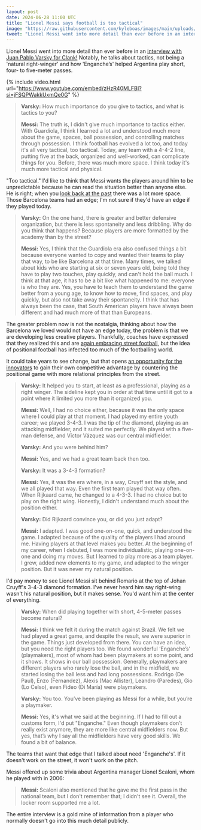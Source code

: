 ```yaml
---
layout: post
date: 2024-06-28 11:00 UTC
title: "Lionel Messi says football is too tactical"
image: "https://raw.githubusercontent.com/kyleboas/images/main/uploads/2024/06/27/Image-27Jun2024_16%3A54%3A40.png"
tweet: "Lionel Messi went into more detail than ever before in an interview with @JPVarsky for @clank_media! Notably, he talks about tactics, not being a 'natural right-winger' and how 'Enganche’s' helped Argentina play short, four- to five-meter passes."
---
```


Lionel Messi went into more detail than ever before in an [interview with Juan Pablo Varsky for Clank!](https://youtu.be/zHzR40MLFBI?si=jFSQPWakkUxmQe0G) Notably, he talks about tactics, not being a 'natural right-winger' and how 'Enganche’s' helped Argentina play short, four- to five-meter passes.

<!---more---> 

{% include video.html url="https://www.youtube.com/embed/zHzR40MLFBI?si=jFSQPWakkUxmQe0G" %}

> **Varsky:** How much importance do you give to tactics, and what is tactics to you?
> 
> **Messi:** The truth is, I didn't give much importance to tactics either. With Guardiola, I think I learned a lot and understood much more about the game, spaces, ball possession, and controlling matches through possession. I think football has evolved a lot too, and today it's all very tactical, too tactical. Today, any team with a 4-4-2 line, putting five at the back, organized and well-worked, can complicate things for you. Before, there was much more space. I think today it's much more tactical and physical.

"Too tactical." I'd like to think that Messi wants the players around him to be unpredictable because he can read the situation better than anyone else. He is right; when you [look back at the past](https://youtu.be/JrBYWEHpeic?si=CDp6QSlnEIlMEDdQ) there was a lot more space. Those Barcelona teams had an edge; I'm not sure if they'd have an edge if they played today. 

> **Varsky:** On the one hand, there is greater and better defensive organization, but there is less spontaneity and less dribbling. Why do you think that happens? Because players are more formatted by the academy than by the street?
> 
> **Messi:** Yes, I think that the Guardiola era also confused things a bit because everyone wanted to copy and wanted their teams to play that way, to be like Barcelona at that time. Many times, we talked about kids who are starting at six or seven years old, being told they have to play two touches, play quickly, and can't hold the ball much. I think at that age, it has to be a bit like what happened to me: everyone is who they are. Yes, you have to teach them to understand the game better from a young age, to know how to move, find spaces, and play quickly, but also not take away their spontaneity. I think that has always been the case, that South American players have always been different and had much more of that than Europeans. 

The greater problem now is not the nostalgia, thinking about how the Barcelona we loved would not have an edge today, the problem is that we are developing less creative players. Thankfully, coaches have expressed that they realized this and are [again embracing street football](https://tacticsjournal.com/2024/06/10/germany-is-in-the-street-again/), but the idea of positional football has infected too much of the footballing world. 

It could take years to see change, but that opens [an opportunity for the innovators](https://tacticsjournal.com/2024/05/29/positional-laggards/) to gain their own competitive advantage by countering the positional game with more relational principles from the street.

> **Varsky:** It helped you to start, at least as a professional, playing as a right winger. The sideline kept you in order at that time until it got to a point where it limited you more than it organized you. 
> 
> **Messi:** Well, I had no choice either, because it was the only space where I could play at that moment. I had played my entire youth career; we played 3-4-3. I was the tip of the diamond, playing as an attacking midfielder, and it suited me perfectly. We played with a five-man defense, and Víctor Vázquez was our central midfielder. 
> 
> **Varsky:** And you were behind him? 
> 
> **Messi:** Yes, and we had a great team back then too. 
> 
> **Varsky:** It was a 3-4-3 formation?
> 
> **Messi:** Yes, it was the era where, in a way, Cruyff set the style, and we all played that way. Even the first team played that way often. When Rijkaard came, he changed to a 4-3-3. I had no choice but to play on the right wing. Honestly, I didn't understand much about the position either.
> 
> **Varsky:** Did Rijkaard convince you, or did you just adapt? 
> 
> **Messi:** I adapted. I was good one-on-one, quick, and understood the game. I adapted because of the quality of the players I had around me. Having players at that level makes you better. At the beginning of my career, when I debuted, I was more individualistic, playing one-on-one and doing my moves. But I learned to play more as a team player. I grew, added new elements to my game, and adapted to the winger position. But it was never my natural position.

I'd pay money to see Lionel Messi sit behind Romario at the top of Johan Cruyff's 3-4-3 diamond formation. I've never heard him say right-wing wasn't his natural position, but it makes sense. You'd want him at the center of everything.

> **Varsky:** When did playing together with short, 4-5-meter passes become natural? 
> 
> **Messi:** I think we felt it during the match against Brazil. We felt we had played a great game, and despite the result, we were superior in the game. Things just developed from there. You can have an idea, but you need the right players too. We found wonderful ‘Enganche’s’ (playmakers), most of whom had been playmakers at some point, and it shows. It shows in our ball possession. Generally, playmakers are different players who rarely lose the ball, and in the midfield, we started losing the ball less and had long possessions. Rodrigo (De Paul), Enzo (Fernandez), Alexis (Mac Allister), Leandro (Paredes), Gio (Lo Celso), even Fideo (Di María) were playmakers. 
> 
> **Varsky:** You too. You’ve been playing as Messi for a while, but you’re a playmaker. 
> 
> **Messi:** Yes, it's what we said at the beginning. If I had to fill out a customs form, I'd put "Enganche." Even though playmakers don’t really exist anymore, they are more like central midfielders now. But yes, that’s why I say all the midfielders have very good skills. We found a bit of balance.

The teams that want that edge that I talked about need 'Enganche's'. If it doesn't work on the street, it won't work on the pitch.

Messi offered up some trivia about Argentina manager Lionel Scaloni, whom he played with in 2006:

> **Messi:** Scaloni also mentioned that he gave me the first pass in the national team, but I don't remember that; I didn't see it. Overall, the locker room supported me a lot.

The entire interview is a gold mine of information from a player who normally doesn't go into this much detail publicly.